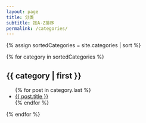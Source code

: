 ```yaml
---
layout: page
title: 分类
subtitle: 按A-Z排序
permalink: /categories/
---
```


{% assign sortedCategories = site.categories | sort %}
<div class="category-container">
  {% for category in sortedCategories %}
    <div class="category-card">
      <div class="category">
        <h2>{{ category | first }}</h2>
        <ul>
          {% for post in category.last %}
            <li><a href="{{ post.url }}">{{ post.title }}</a></li>
          {% endfor %}
        </ul>
      </div>
    </div>
  {% endfor %}
</div>